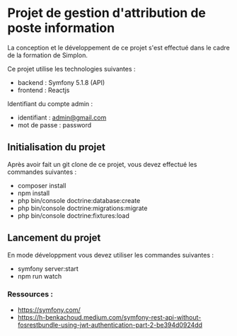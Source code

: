# Projet de gestion d'attribution de poste information

La conception et le développement de ce projet s'est effectué dans le cadre de la formation de Simplon. 

Ce projet utilise les technologies suivantes :

- backend : Symfony 5.1.8 (API)
- frontend : Reactjs


Identifiant du compte admin : 

- identifiant : admin@gmail.com
- mot de passe : password


## Initialisation du projet

Après avoir fait un git clone de ce projet, vous devez effectué les commandes suivantes : 

- composer install
- npm install
- php bin/console doctrine:database:create
- php bin/console doctrine:migrations:migrate
- php bin/console doctrine:fixtures:load

## Lancement du projet 

En mode développment vous devez utiliser les commandes suivantes : 

- symfony server:start
- npm run watch


### Ressources :

- https://symfony.com/
- https://h-benkachoud.medium.com/symfony-rest-api-without-fosrestbundle-using-jwt-authentication-part-2-be394d0924dd